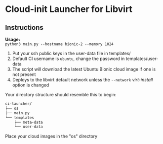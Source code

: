 # Cloud-init Launcher for Libvirt

## Instructions

__Usage:__  
`python3 main.py --hostname bionic-2 --memory 1024`  

1. Put your ssh public keys in the user-data file in templates/ 
2. Default CI username is `ubuntu`, change the password in templates/user-data
3. The script will download the latest Ubuntu Bionic cloud image if one is not present
4. Deploys to the libvirt default network unless the `--network` *virt-install* option is changed

Your directory structure should resemble this to begin:  

```bash
ci-launcher/
├── os
├── main.py
└── templates
    ├── meta-data
    └── user-data
```
 
Place your cloud images in the "os" directory 
